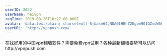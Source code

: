```yaml
---
userID: 2032
userName: heivpn
regTime: 2019-08-26T10:27:00.000Z
avatar: 'data:text/plain; charset=utf-8;base64,NDA0IHBhZ2Ugbm90IGZvdW5kCg=='
userURL: 'http://vpnpush.com/'
---
```


在找好用的中国vpn翻墙软件？需要免费vpn试用？各种最新翻墙姿势可以访问http://vpnpush.com
